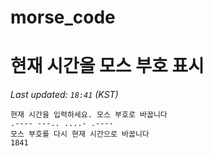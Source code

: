# morse_code
# 현재 시간을 모스 부호 표시
<!-- MORSE_TIME_START -->
_Last updated: `18:41` (KST)_

```
현재 시간을 입력하세요. 모스 부호로 바꿉니다
.---- ---.. ....- .----
모스 부호를 다시 현재 시간으로 바꿉니다
1841
```
<!-- MORSE_TIME_END -->
